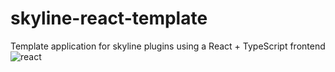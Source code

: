# skyline-react-template
Template application for skyline plugins using a React + TypeScript frontend
![react](https://user-images.githubusercontent.com/42820193/201546351-ea6fdaa3-efa1-4daa-9433-67e6019b5991.png)
